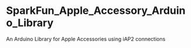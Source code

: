 # SparkFun_Apple_Accessory_Arduino_Library
An Arduino Library for Apple Accessories using iAP2 connections
